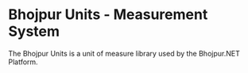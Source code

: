 # Bhojpur Units - Measurement System
The Bhojpur Units is a unit of measure library used by the Bhojpur.NET Platform.
